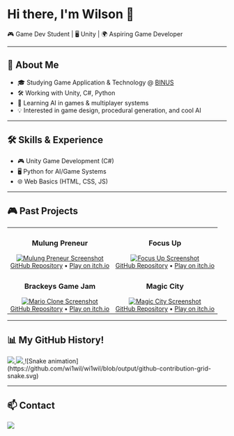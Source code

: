 # Hi there, I'm Wilson 👋  
🎮 Game Dev Student | 🖥️ Unity | 🌍 Aspiring Game Developer  

---

## 🚀 About Me
- 🎓 Studying Game Application & Technology @ <a href="https://binus.ac.id/" target="_blank">BINUS</a>  
- 🛠️ Working with Unity, C#, Python  
- 🌱 Learning AI in games & multiplayer systems  
- 💡 Interested in game design, procedural generation, and cool AI  

---

## 🛠️ Skills & Experience
- 🎮 Unity Game Development (C#)  
- 🖥️ Python for AI/Game Systems  
- 🌐 Web Basics (HTML, CSS, JS)  

---

## 🎮 Past Projects  

<table>
  <tr>
    <td align="center" width="50%">
      <h3>Mulung Preneur</h3>
      <a href="https://github.com/wi1wil/MulungPreneur">
        <img src="https://github.com/wi1wil/MulungPreneur/raw/main/screenshot.png" width="100%" alt="Mulung Preneur Screenshot"/>
      </a>
      <br/>
      <a href="https://github.com/wi1wil/MulungPreneur">GitHub Repository</a>  
      •  
      <a href="https://itch.io">Play on itch.io</a>
    </td>
    <td align="center" width="50%">
      <h3>Focus Up</h3>
      <a href="https://github.com/wi1wil/FocusUp">
        <img src="https://github.com/wi1wil/FocusUp/raw/main/screenshot.png" width="100%" alt="Focus Up Screenshot"/>
      </a>
      <br/>
      <a href="https://github.com/wi1wil/FocusUp">GitHub Repository</a>  
      •  
      <a href="https://itch.io">Play on itch.io</a>
    </td>
  </tr>

  <tr>
    <td align="center" width="50%">
      <h3>Brackeys Game Jam</h3>
      <a href="https://github.com/wi1wil/brackeys-gamejam">
        <img src="https://github.com/wi1wil/brackeys-gamejam/raw/main/screenshot.png" width="100%" alt="Mario Clone Screenshot"/>
      </a>
      <br/>
      <a href="https://github.com/wi1wil/brackeys-gamejam">GitHub Repository</a>  
      •  
      <a href="https://itch.io">Play on itch.io</a>
    </td>
    <td align="center" width="50%">
      <h3>Magic City</h3>
      <a href="https://github.com/wi1wil/MagicCity">
        <img src="https://github.com/wi1wil/MagicCity/raw/main/screenshot.png" width="100%" alt="Magic City Screenshot"/>
      </a>
      <br/>
      <a href="https://github.com/wi1wil/MagicCity">GitHub Repository</a>  
      •  
      <a href="https://itch.io">Play on itch.io</a>
    </td>
  </tr>
</table>

---

## 📊 My GitHub History!

<a href="https://github.com/anuraghazra/github-readme-stats">
  <img height="180em" src="https://github-readme-stats.vercel.app/api?username=wi1wil&show_icons=true&theme=tokyonight&hide_border=true&count_private=true" />
</a>
<a href="https://github.com/anuraghazra/github-readme-stats">
  <img height="180em" src="https://github-readme-stats.vercel.app/api/top-langs/?username=wi1wil&layout=compact&theme=tokyonight&hide_border=true" />
</a>
![Snake animation](https://github.com/wi1wil/wi1wil/blob/output/github-contribution-grid-snake.svg)

---

## 📫 Contact
<a href="https://linkedin.com/in/your-link" target="_blank">
  <img src="https://img.shields.io/badge/LinkedIn-0077B5?logo=linkedin&logoColor=white" />
</a>
